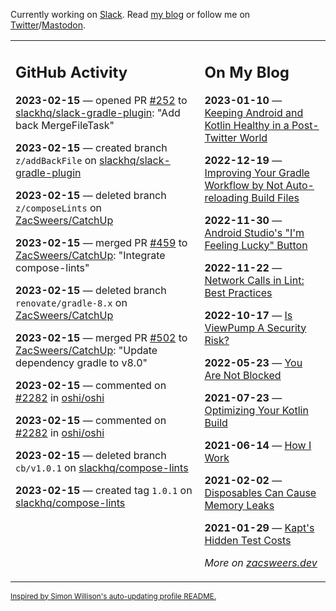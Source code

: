 Currently working on [Slack](https://slack.com/). Read [my blog](https://zacsweers.dev/) or follow me on [Twitter](https://twitter.com/ZacSweers)/[Mastodon](https://hachyderm.io/@ZacSweers).

<table><tr><td valign="top" width="60%">

## GitHub Activity
<!-- githubActivity starts -->
**2023-02-15** — opened PR [#252](https://github.com/slackhq/slack-gradle-plugin/pull/252) to [slackhq/slack-gradle-plugin](https://github.com/slackhq/slack-gradle-plugin): "Add back MergeFileTask"

**2023-02-15** — created branch `z/addBackFile` on [slackhq/slack-gradle-plugin](https://github.com/slackhq/slack-gradle-plugin)

**2023-02-15** — deleted branch `z/composeLints` on [ZacSweers/CatchUp](https://github.com/ZacSweers/CatchUp)

**2023-02-15** — merged PR [#459](https://github.com/ZacSweers/CatchUp/pull/459) to [ZacSweers/CatchUp](https://github.com/ZacSweers/CatchUp): "Integrate compose-lints"

**2023-02-15** — deleted branch `renovate/gradle-8.x` on [ZacSweers/CatchUp](https://github.com/ZacSweers/CatchUp)

**2023-02-15** — merged PR [#502](https://github.com/ZacSweers/CatchUp/pull/502) to [ZacSweers/CatchUp](https://github.com/ZacSweers/CatchUp): "Update dependency gradle to v8.0"

**2023-02-15** — commented on [#2282](https://github.com/oshi/oshi/issues/2282#issuecomment-1431681773) in [oshi/oshi](https://github.com/oshi/oshi)

**2023-02-15** — commented on [#2282](https://github.com/oshi/oshi/issues/2282#issuecomment-1431667204) in [oshi/oshi](https://github.com/oshi/oshi)

**2023-02-15** — deleted branch `cb/v1.0.1` on [slackhq/compose-lints](https://github.com/slackhq/compose-lints)

**2023-02-15** — created tag `1.0.1` on [slackhq/compose-lints](https://github.com/slackhq/compose-lints)
<!-- githubActivity ends -->
</td><td valign="top" width="40%">

## On My Blog
<!-- blog starts -->
**2023-01-10** — [Keeping Android and Kotlin Healthy in a Post-Twitter World](https://www.zacsweers.dev/keeping-android-healthy/)

**2022-12-19** — [Improving Your Gradle Workflow by Not Auto-reloading Build Files](https://www.zacsweers.dev/improving-your-workflow-by-not-auto-reloading-build-files/)

**2022-11-30** — [Android Studio's "I'm Feeling Lucky" Button](https://www.zacsweers.dev/android-studios-im-feeling-lucky-button/)

**2022-11-22** — [Network Calls in Lint: Best Practices](https://www.zacsweers.dev/network-calls-in-lint-best-practices/)

**2022-10-17** — [Is ViewPump A Security Risk?](https://www.zacsweers.dev/is-viewpump-a-security-risk/)

**2022-05-23** — [You Are Not Blocked](https://www.zacsweers.dev/you-are-not-blocked/)

**2021-07-23** — [Optimizing Your Kotlin Build](https://www.zacsweers.dev/optimizing-your-kotlin-build/)

**2021-06-14** — [How I Work](https://www.zacsweers.dev/how-i-work/)

**2021-02-02** — [Disposables Can Cause Memory Leaks](https://www.zacsweers.dev/disposables-can-cause-memory-leaks/)

**2021-01-29** — [Kapt's Hidden Test Costs](https://www.zacsweers.dev/kapts-hidden-test-costs/)
<!-- blog ends -->
_More on [zacsweers.dev](https://zacsweers.dev/)_
</td></tr></table>

<sub><a href="https://simonwillison.net/2020/Jul/10/self-updating-profile-readme/">Inspired by Simon Willison's auto-updating profile README.</a></sub>